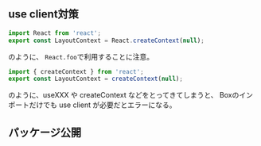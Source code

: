 ## use client対策

```js
import React from 'react';
export const LayoutContext = React.createContext(null);
```

のように、 `React.foo`で利用することに注意。

```js
import { createContext } from 'react';
export const LayoutContext = createContext(null);
```

のように、useXXX や createContext などをとってきてしまうと、 Boxのインポートだけでも use client が必要だとエラーになる。

## パッケージ公開
